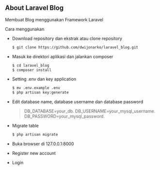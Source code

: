 ## About Laravel Blog

Membuat Blog menggunakan Framework Laravel

Cara menggunakan
- Download repository dan ekstrak atau clone repository
	```sh
	$ git clone https://github.com/dwijonarko/laravel_blog.git
	```
- Masuk ke direktori aplikasi dan jalankan composer
	```sh
	$ cd laravel_blog
	$ composer install
	```
- Setting .env dan key application
	```sh
	$ mv .env.example .env
	$ php artisan key:generate
	```
- Edit database name, database username dan database password

	> DB_DATABASE=your_db.
 	> DB_USERNAME=your_mysql_username.
 	> DB_PASSWORD=your_mysql_password.

- Migrate table
	```sh
	$ php artisan migrate
	```

- Buka browser di 127.0.0.1:8000
- Register new account
- Login